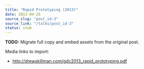 ```yaml
---
title: "Rapid Prototyping (2013)"
date: 2013-04-25
source_slug: "post_id-3"
source_link: "/talks/post_id-3"
status: stub
---
```

**TODO:** Migrate full copy and embed assets from the original post.

Media links to import:
- http://drewskillman.com/gdc2013_rapid_prototyping.pdf
